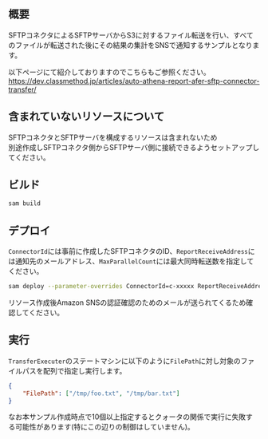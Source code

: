 ## 概要

SFTPコネクタによるSFTPサーバからS3に対するファイル転送を行い、すべてのファイルが転送された後にその結果の集計をSNSで通知するサンプルとなります。

以下ページにて紹介しておりますのでこちらもご参照ください。  
https://dev.classmethod.jp/articles/auto-athena-report-afer-sftp-connector-transfer/


## 含まれていないリソースについて

SFTPコネクタとSFTPサーバを構成するリソースは含まれないため  
別途作成しSFTPコネクタ側からSFTPサーバ側に接続できるようセットアップしてください。

## ビルド

```bash
sam build
```

## デプロイ

`ConnectorId`には事前に作成したSFTPコネクタのID、`ReportReceiveAddress`には通知先のメールアドレス、`MaxParallelCount`には最大同時転送数を指定してください。

```bash
sam deploy --parameter-overrides ConnectorId=c-xxxxx ReportReceiveAddress=foo@example.com MaxParallelCount=3
```

リソース作成後Amazon SNSの認証確認のためのメールが送られてくるため確認してください。

## 実行

`TransferExecuter`のステートマシンに以下のように`FilePath`に対し対象のファイルパスを配列で指定し実行します。

```json
{
    "FilePath": ["/tmp/foo.txt", "/tmp/bar.txt"]
}
```

なお本サンプル作成時点で10個以上指定するとクォータの関係で実行に失敗する可能性があります(特にこの辺りの制御はしていません)。